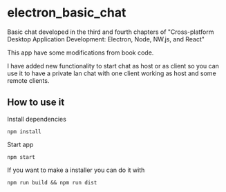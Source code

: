 # electron_basic_chat
Basic chat developed in the third and fourth chapters of "Cross-platform Desktop Application Development: Electron, Node, NW.js, and React"

This app have some modifications from book code.

I have added new functionality to start chat as host or as client so you can use it to have a private lan chat with one client working as host and some remote clients.

## How to use it
Install dependencies
```
npm install 
```

Start app
```
npm start 
```

If you want to make a installer you can do it with 
```
npm run build && npm run dist
```
